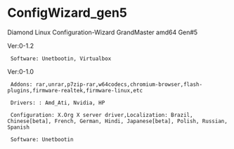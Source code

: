 # ConfigWizard_gen5

Diamond Linux Configuration-Wizard GrandMaster amd64 Gen#5

Ver:0-1.2

     Software: Unetbootin, Virtualbox

Ver:0-1.0

     Addons: rar,unrar,p7zip-rar,w64codecs,chromium-browser,flash-plugins,firmware-realtek,firmware-linux,etc
     
     Drivers: : Amd_Ati, Nvidia, HP
     
     Configuration: X.Org X server driver,Localization: Brazil, Chinese[beta], French, German, Hindi, Japanese[beta], Polish, Russian, Spanish

     Software: Unetbootin
